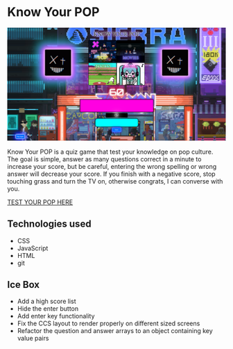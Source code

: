 # **Know Your POP**
![GAME!!](./assets/gamepic.PNG)

Know Your POP is a quiz game that test your knowledge on pop culture. The goal is simple, answer as many questions correct in a minute to increase your score, but be careful, entering the wrong spelling or wrong answer will decrease your score. If you finish with a negative score, stop touching grass and turn the TV on, otherwise congrats, I can converse with you.

[TEST YOUR POP HERE](https://know-your-pop.netlify.app)

## **Technologies used**

- CSS
- JavaScript
- HTML
- git

## **Ice Box**

- Add a high score list
- Hide the enter button
- Add enter key functionality
- Fix the CCS layout to render properly on different sized screens
- Refactor the question and answer arrays to an object containing key value pairs

